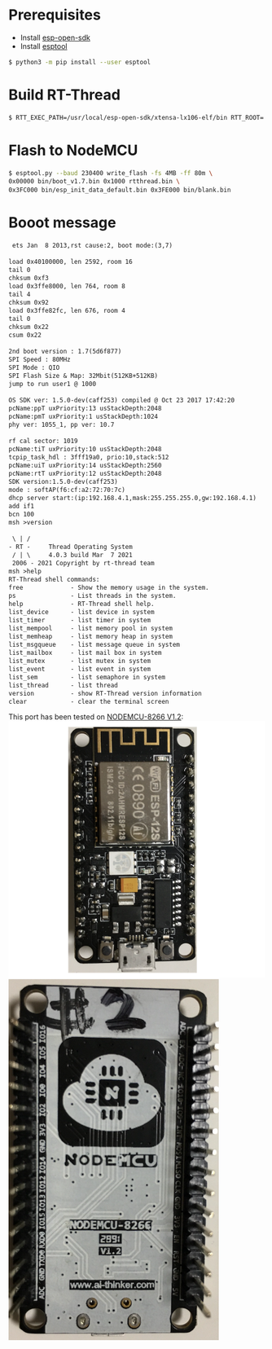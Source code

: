 

# Prerequisites

- Install [esp-open-sdk][sdk]
- Install [esptool][esptool]
```sh
$ python3 -m pip install --user esptool
```



# Build RT-Thread

```sh
$ RTT_EXEC_PATH=/usr/local/esp-open-sdk/xtensa-lx106-elf/bin RTT_ROOT=../rt-thread scons
```



# Flash to NodeMCU

```sh
$ esptool.py --baud 230400 write_flash -fs 4MB -ff 80m \
0x00000 bin/boot_v1.7.bin 0x1000 rtthread.bin \
0x3FC000 bin/esp_init_data_default.bin 0x3FE000 bin/blank.bin
```


# Booot message

```
 ets Jan  8 2013,rst cause:2, boot mode:(3,7)

load 0x40100000, len 2592, room 16
tail 0
chksum 0xf3
load 0x3ffe8000, len 764, room 8
tail 4
chksum 0x92
load 0x3ffe82fc, len 676, room 4
tail 0
chksum 0x22
csum 0x22

2nd boot version : 1.7(5d6f877)
SPI Speed : 80MHz
SPI Mode : QIO
SPI Flash Size & Map: 32Mbit(512KB+512KB)
jump to run user1 @ 1000

OS SDK ver: 1.5.0-dev(caff253) compiled @ Oct 23 2017 17:42:20
pcName:ppT uxPriority:13 usStackDepth:2048
pcName:pmT uxPriority:1 usStackDepth:1024
phy ver: 1055_1, pp ver: 10.7

rf cal sector: 1019
pcName:tiT uxPriority:10 usStackDepth:2048
tcpip_task_hdl : 3fff19a0, prio:10,stack:512
pcName:uiT uxPriority:14 usStackDepth:2560
pcName:rtT uxPriority:12 usStackDepth:2048
SDK version:1.5.0-dev(caff253)
mode : softAP(f6:cf:a2:72:70:7c)
dhcp server start:(ip:192.168.4.1,mask:255.255.255.0,gw:192.168.4.1)
add if1
bcn 100
msh >version

 \ | /
- RT -     Thread Operating System
 / | \     4.0.3 build Mar  7 2021
 2006 - 2021 Copyright by rt-thread team
msh >help
RT-Thread shell commands:
free             - Show the memory usage in the system.
ps               - List threads in the system.
help             - RT-Thread shell help.
list_device      - list device in system
list_timer       - list timer in system
list_mempool     - list memory pool in system
list_memheap     - list memory heap in system
list_msgqueue    - list message queue in system
list_mailbox     - list mail box in system
list_mutex       - list mutex in system
list_event       - list event in system
list_sem         - list semaphore in system
list_thread      - list thread
version          - show RT-Thread version information
clear            - clear the terminal screen
```


This port has been tested on [NODEMCU-8266 V1.2][nodemcu]:
![Front](assets/front.png?raw=true)
![Back](assets/back.png?raw=true)


[sdk]: https://github.com/pfalcon/esp-open-sdk
[esptool]: https://github.com/espressif/esptool
[nodemcu]: https://m.tb.cn/h.4lrVlUJ
